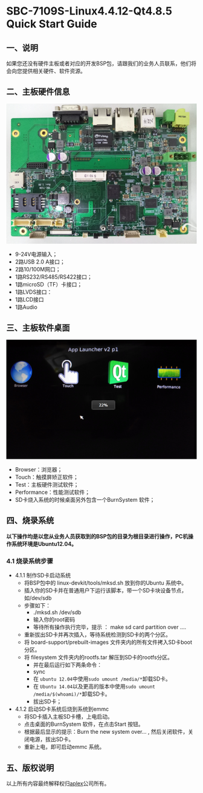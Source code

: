 # SBC-7109S-Linux4.4.12-Qt4.8.5 Quick Start Guide

## 一、说明

如果您还没有硬件主板或者对应的开发BSP包，请跟我们的业务人员联系，他们将会向您提供相关硬件、软件资源。

## 二、主板硬件信息

![SBC-7109SBoard.png](img/SBC-7109SBoard.png)

* 9-24V电源输入；
* 2路USB 2.0 A接口；
* 2路10/100M网口；
* 1路RS232/RS485/RS422接口；
* 1路microSD（TF）卡接口；
* 1路LVDS接口：
* 1路LCD接口
* 1路Audio

## 三、主板软件桌面

![SBC-7109SBoardDesktop.png](img/SBC-7109SBoardDesktop.png)

* Browser：浏览器；
* Touch：触摸屏矫正软件；
* Test：主板硬件测试软件；
* Performance：性能测试软件；
* SD卡烧入系统的时候桌面另外包含一个BurnSystem 软件；

## 四、烧录系统

**以下操作均是以您从业务人员获取到的BSP包的目录为根目录进行操作，PC机操作系统环境是Ubuntu12.04。**

### 4.1 烧录系统步骤

* 4.1.1 制作SD卡启动系统
	* 将BSP包中的 linux-devkit/tools/mksd.sh 放到你的Ubuntu 系统中。
	* 插入你的SD卡并在普通用户下运行该脚本，带一个SD卡块设备节点，如/dev/sdb
	* 步骤如下：
		* ./mksd.sh  /dev/sdb          
		* 输入你的root密码
		* 等待所有操作执行完毕，提示 ： make sd card partition over ....
	* 重新拔出SD卡并再次插入，等待系统检测到SD卡的两个分区。
	* 将 board-support/prebuilt-images 文件夹内的所有文件拷入SD卡boot分区。
	* 将 filesystem 文件夹内的rootfs.tar 解压到SD卡的rootfs分区。		
		* 并在最后运行如下两条命令：
		* sync
		* 在 `ubuntu 12.04`中使用`sudo umount /media/*`卸载SD卡。 
		* 在 `Ubuntu 14.04`以及更高的版本中使用`sudo umount /media/$(whoami)/*`卸载SD卡。		
		* 拔出SD卡；
* 4.1.2 启动SD卡系统后烧到系统到emmc
	* 将SD卡插入主板SD卡槽，上电启动。
	* 点击桌面的BurnSystem 软件，在点击Start 按钮。
	* 根据最后显示的提示：Burn the new system over... , 然后关闭软件，关闭电源，拔出SD卡。
	* 重新上电，即可启动emmc 系统。


## 五、版权说明

以上所有内容最终解释权归[aplex](http://www.aplextec.com/cn/home.php)公司所有。
